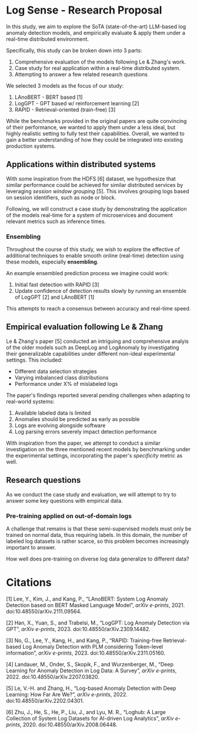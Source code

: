 # Log Sense - Research Proposal

In this study, we aim to explore the SoTA (state-of-the-art) LLM-based log anomaly detection models, and empirically evaluate & apply them under a real-time distributed environment.

Specifically, this study can be broken down into 3 parts:
1. Comprehensive evaluation of the models following Le & Zhang's work.
2. Case study for real application within a real-time distributed system.
3. Attempting to answer a few related research questions

We selected 3 models as the focus of our study:

1. LAnoBERT - BERT based [1]
2. LogGPT - GPT based w/ reinforcement learning [2]
3. RAPID - Retrieval-oriented (train-free) [3]

While the benchmarks provided in the original papers are quite convincing of their performance, we wanted to apply them under a less ideal, but highly realistic setting to fully test their capabilities. Overall, we wanted to gain a better understanding of how they could be integrated into existing production systems.

## Applications within distributed systems

With some inspiration from the HDFS [6] dataset, we hypothesize that similar performance could be achieved for similar distributed services by leveraging *session window grouping* [5]. This involves grouping logs based on session identifiers, such as node or block. 

Following, we will construct a case study by demonstrating the application of the models real-time for a system of microservices and document relevant metrics such as inference times.

### Ensembling

Throughout the course of this study, we wish to explore the effective of additional techniques to enable smooth online (real-time) detection using these models, especially **ensembling**.

An example ensembled prediction process we imagine could work:

1. Initial fast detection with RAPID [3]
2. Update confidence of detection results slowly by running an ensemble of LogGPT [2] and LAnoBERT [1]

This attempts to reach a consensus between accuracy and real-time speed. 

## Empirical evaluation following Le & Zhang

Le & Zhang's paper [5] conducted an intriguing and comprehensive analyis of the older models such as DeepLog and LogAnomaly by investigating their generalizable capabilities under different non-ideal experimental settings. This included:
- Different data selection strategies
- Varying imbalanced class distributions
- Performance under X% of mislabeled logs

The paper's findings reported several pending challenges when adapting to real-world systems:
1. Available labeled data is limited
2. Anomalies should be predicted as early as possible
3. Logs are evolving alongside software
4. Log parsing errors severely impact detection performance

With inspiration from the paper, we attempt to conduct a similar investigation on the three mentioned recent models by benchmarking under the experimental settings, incorporating the paper's *specificity* metric as well.

## Research questions

As we conduct the case study and evaluation, we will attempt to try to answer some key questions with empirical data.

### Pre-training applied on out-of-domain logs

A challenge that remains is that these semi-supervised models must only be trained on normal data, thus requiring labels. In this domain, the number of labeled log datasets is rather scarce, so this problem becomes increasingly important to answer. 

How well does pre-training on diverse log data generalize to different data? 

# Citations

[1] Lee, Y., Kim, J., and Kang, P., “LAnoBERT: System Log Anomaly Detection based on BERT Masked Language Model”, <i>arXiv e-prints</i>, 2021. doi:10.48550/arXiv.2111.09564.

[2] Han, X., Yuan, S., and Trabelsi, M., “LogGPT: Log Anomaly Detection via GPT”, <i>arXiv e-prints</i>, 2023. doi:10.48550/arXiv.2309.14482.

[3] No, G., Lee, Y., Kang, H., and Kang, P., “RAPID: Training-free Retrieval-based Log Anomaly Detection with PLM considering Token-level information”, <i>arXiv e-prints</i>, 2023. doi:10.48550/arXiv.2311.05160.

[4] Landauer, M., Onder, S., Skopik, F., and Wurzenberger, M., “Deep Learning for Anomaly Detection in Log Data: A Survey”, <i>arXiv e-prints</i>, 2022. doi:10.48550/arXiv.2207.03820.

[5] Le, V.-H. and Zhang, H., “Log-based Anomaly Detection with Deep Learning: How Far Are We?”, <i>arXiv e-prints</i>, 2022. doi:10.48550/arXiv.2202.04301.

[6] Zhu, J., He, S., He, P., Liu, J., and Lyu, M. R., “Loghub: A Large Collection of System Log Datasets for AI-driven Log Analytics”, <i>arXiv e-prints</i>, 2020. doi:10.48550/arXiv.2008.06448.
